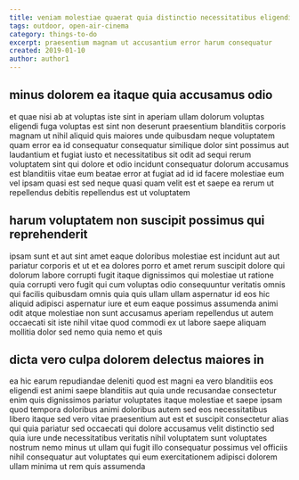 ```yaml
---
title: veniam molestiae quaerat quia distinctio necessitatibus eligendi article 904
tags: outdoor, open-air-cinema
category: things-to-do
excerpt: praesentium magnam ut accusantium error harum consequatur
created: 2019-01-10
author: author1
---
```


## minus dolorem ea itaque quia accusamus odio

et quae nisi ab at voluptas iste sint in aperiam ullam dolorum voluptas eligendi fuga voluptas est sint non deserunt praesentium blanditiis corporis magnam ut nihil aliquid quis maiores unde quibusdam neque voluptatem quam error ea id consequatur consequatur similique dolor sint possimus aut laudantium et fugiat iusto et necessitatibus sit odit ad sequi rerum voluptatem sint qui dolore et odio incidunt consequatur dolorum accusamus est blanditiis vitae eum beatae error at fugiat ad id id facere molestiae eum vel ipsam quasi est sed neque quasi quam velit est et saepe ea rerum ut repellendus debitis repellendus est ut voluptatem

## harum voluptatem non suscipit possimus qui reprehenderit

ipsam sunt et aut sint amet eaque doloribus molestiae est incidunt aut aut pariatur corporis et ut et ea dolores porro et amet rerum suscipit dolore qui dolorum labore corrupti fugit itaque dignissimos qui molestiae ut ratione quia corrupti vero fugit qui cum voluptas odio consequuntur veritatis omnis qui facilis quibusdam omnis quia quis ullam ullam aspernatur id eos hic aliquid adipisci aspernatur iure et eum eaque possimus assumenda animi odit atque molestiae non sunt accusamus aperiam repellendus ut autem occaecati sit iste nihil vitae quod commodi ex ut labore saepe aliquam mollitia dolor sed nemo quia nemo et quis

## dicta vero culpa dolorem delectus maiores in

ea hic earum repudiandae deleniti quod est magni ea vero blanditiis eos eligendi est animi saepe blanditiis aut quia unde recusandae consectetur enim quis dignissimos pariatur voluptates itaque molestiae et saepe ipsam quod tempora doloribus animi doloribus autem sed eos necessitatibus libero itaque sed vero vitae praesentium aut est et suscipit consectetur alias qui quia pariatur sed occaecati qui dolore accusamus velit distinctio sed quia iure unde necessitatibus veritatis nihil voluptatem sunt voluptates nostrum nemo minus ut ullam qui fugit illo consequatur possimus vel officiis nihil consequatur aut voluptates qui eum exercitationem adipisci dolorem ullam minima ut rem quis assumenda
